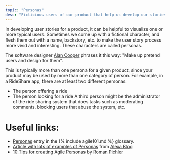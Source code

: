 ```yaml
---
topic: "Personas"
desc: "Ficticious users of our product that help us develop our stories"
---
```


In developing user stories for a product, it can be helpful to visualize one or more typical users.
Sometimes we come up with a fictional character, and flesh them out with a name, backstory, etc.
to make the user story process more vivid and interesting.  These characters are called personas.

The software designer [Alan Cooper](https://en.wikipedia.org/wiki/Alan_Cooper) phrases it this way:
"Make up pretend users and design for them".

This is typically more than one persona for a given product, since your product may be used by 
more than one category of person.  For example, in a RideShare app, there are at least two
different personas:
* The person offering a ride
* The person looking for a ride
A third person might be the administrator of the ride sharing system that does tasks such as 
moderating comments, blocking users that abuse the system, etc.

# Useful links:

* [Personas](https://www.agilealliance.org/glossary/personas/) entry in the {% include agile101.md %} glossary.
* [Article with lots of examples of Personas](https://blog.alexa.com/10-buyer-persona-examples-help-create/) from [Alexa Blog](https://blog.alexa.com/)
* [10 Tips for creating Agile Personas](https://www.romanpichler.com/blog/10-tips-agile-personas/) by [Roman Pichler](https://www.romanpichler.com/)
